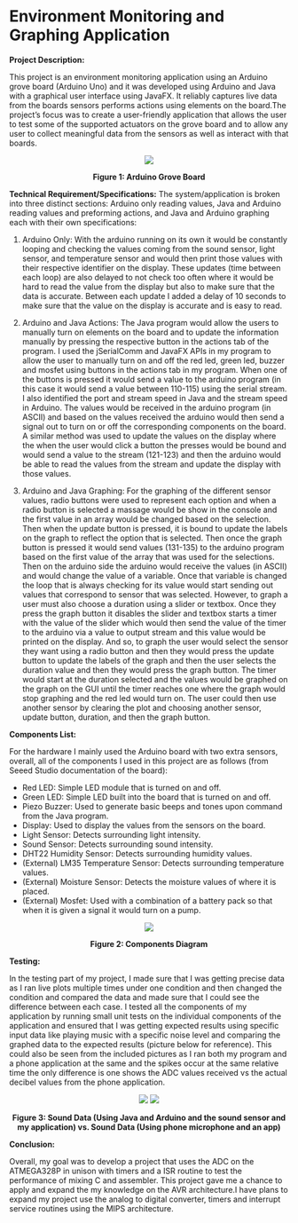 # Environment Monitoring and Graphing Application


**Project Description:**

This project is an environment monitoring application using an Arduino grove board (Arduino Uno) and it was developed using Arduino and Java with a graphical user interface using JavaFX. It reliably captures live data from the boards sensors performs actions using elements on the board.The project’s focus was to create a user-friendly application that allows the user to test some of the supported actuators on the grove board and to allow any user to collect meaningful data from the sensors as well as interact with that boards.  

<p align="center">
  <img src="https://user-images.githubusercontent.com/89855894/152086180-2dd04897-d3d1-4073-9eff-f64e133a01a4.png" />
 </p>
 
<p align="center"><b> Figure 1: Arduino Grove Board </b></p>


**Technical Requirement/Specifications:** 
The system/application is broken into three distinct sections: Arduino only reading values, Java and Arduino reading values and preforming actions, and Java and Arduino graphing each with their own specifications:  

1.	Arduino Only: With the arduino running on its own it would be constantly looping and checking the values coming from the sound sensor, light sensor, and temperature sensor and would then print those values with their respective identifier on the display. These updates (time between each loop) are also delayed to not check too often where it would be hard to read the value from the display but also to make sure that the data is accurate. Between each update I added a delay of 10 seconds to make sure that the value on the display is accurate and is easy to read. 


2.	Arduino and Java Actions: The Java program would allow the users to manually turn on elements on the board and to update the information manually by pressing the respective button in the actions tab of the program. I used the jSerialComm and JavaFX APIs in my program to allow the user to manually turn on and off the red led, green led, buzzer and mosfet using buttons in the actions tab in my program. When one of the buttons is pressed it would send a value to the arduino program (in this case it would send a value between 110-115) using the serial stream. I also identified the port and stream speed in Java and the stream speed in Arduino. The values would be received in the arduino program (in ASCII) and based on the values received the arduino would then send a signal out to turn on or off the corresponding components on the board. A similar method was used to update the values on the display where the when the user would click a button the presses would be bound and would send a value to the stream (121-123) and then the arduino would be able to read the values from the stream and update the display with those values. 


3.	Arduino and Java Graphing: For the graphing of the different sensor values, radio buttons were used to represent each option and when a radio button is selected a massage would be show in the console and the first value in an array would be changed based on the selection. Then when the update button is pressed, it is bound to update the labels on the graph to reflect the option that is selected. Then once the graph button is pressed it would send values (131-135) to the arduino program based on the first value of the array that was used for the selections. Then on the arduino side the arduino would receive the values (in ASCII) and would change the value of a variable. Once that variable is changed the loop that is always checking for its value would start sending out values that correspond to sensor that was selected. However, to graph a user must also choose a duration using a slider or textbox. Once they press the graph button it disables the slider and textbox starts a timer with the value of the slider which would then send the value of the timer to the arduino via a value to output stream and this value would be printed on the display. And so, to graph the user would select the sensor they want using a radio button and then they would press the update button to update the labels of the graph and then the user selects the duration value and then they would press the graph button. The timer would start at the duration selected and the values would be graphed on the graph on the GUI until the timer reaches one where the graph would stop graphing and the red led would turn on. The user could then use another sensor by clearing the plot and choosing another sensor, update button, duration, and then the graph button.



**Components List:**

For the hardware I mainly used the Arduino board with two extra sensors, overall, all of the components I used in this project are as follows (from Seeed Studio documentation of the board): 
*	Red LED: Simple LED module that is turned on and off.
*	Green LED: Simple LED built into the board that is turned on and off.
*	Piezo Buzzer: Used to generate basic beeps and tones upon command from the Java program.
*	Display: Used to display the values from the sensors on the board.
*	Light Sensor: Detects surrounding light intensity. 
*	Sound Sensor: Detects surrounding sound intensity.
*	DHT22 Humidity Sensor: Detects surrounding humidity values.
*	(External) LM35 Temperature Sensor: Detects surrounding temperature values.
*	(External) Moisture Sensor: Detects the moisture values of where it is placed.
*	(External) Mosfet: Used with a combination of a battery pack so that when it is given a signal it would turn on a pump.


<p align="center">
  <img src="https://user-images.githubusercontent.com/89855894/152086466-2db5153a-690e-4c28-9edd-45f41444ae92.png" />
</p>

<p align="center"><b> Figure 2: Components Diagram </b></p>

**Testing:**

In the testing part of my project, I made sure that I was getting precise data as I ran live plots multiple times under one condition and then changed the condition and compared the data and made sure that I could see the difference between each case. I tested all the components of my application by running small unit tests on the individual components of the application and ensured that I was getting expected results using specific input data like playing music with a specific noise level and comparing the graphed data to the expected results (picture below for reference). This could also be seen from the included pictures as I ran both my program and a phone application at the same and the spikes occur at the same relative time the only difference is one shows the ADC values received vs the actual decibel values from the phone application.


<p align="center">
  <img src="https://user-images.githubusercontent.com/89855894/152086631-78b4afe9-3784-40b1-9d08-46b99a0dd118.png" />
   <img src="https://user-images.githubusercontent.com/89855894/152086868-2bbdc896-8879-438f-8512-3468984dc41e.png"
</p>


<p align="center"><b> Figure 3: Sound Data (Using Java and Arduino and the sound sensor and my application) vs. Sound Data (Using phone microphone and an app)  </b></p>



**Conclusion:**

Overall, my goal was to develop a project that uses the ADC on the ATMEGA328P in unison with timers and a ISR routine to test the performance of mixing C and assembler. This project gave me a chance to apply and expand the my knowledge on the AVR architecture.I have plans to expand my project use the analog to digital converter, timers and interrupt service routines using the MIPS architecture.



